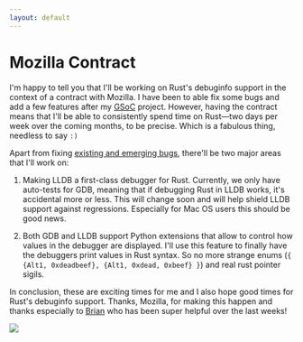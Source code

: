 ```yaml
---
layout: default
---
```

# Mozilla Contract
I'm happy to tell you that I'll be working on Rust's debuginfo support in the context of a contract with Mozilla. I have been to able fix some bugs and add a few features after my [GSoC](http://www.google-melange.com/) project. However, having the contract means that I'll be able to consistently spend time on Rust―two days per week over the coming months, to be precise. Which is a fabulous thing, needless to say `:)`

Apart from fixing [existing and emerging bugs](https://github.com/mozilla/rust/issues?labels=A-debuginfo&state=open), there'll be two major areas that I'll work on:



1. Making LLDB a first-class debugger for Rust. Currently, we only have auto-tests for GDB, meaning that if debugging Rust in LLDB works, it's accidental more or less. This will change soon and will help shield LLDB support against regressions. Especially for Mac OS users this should be good news.

2. Both GDB and LLDB support Python extensions that allow to control how values in the debugger are displayed. I'll use this feature to finally have the debuggers print values in Rust syntax. So no more strange enums (`{ {Alt1, 0xdeadbeef}, {Alt1, 0xdead, 0xbeef} }`) and real rust pointer sigils.

In conclusion, these are exciting times for me and I also hope good times for Rust's debuginfo support. Thanks, Mozilla, for making this happen and thanks especially to [Brian](https://github.com/brson) who has been super helpful over the last weeks!

<img class="blackflower" src="{{site.url}}/images/flower-black.svg"></img>
